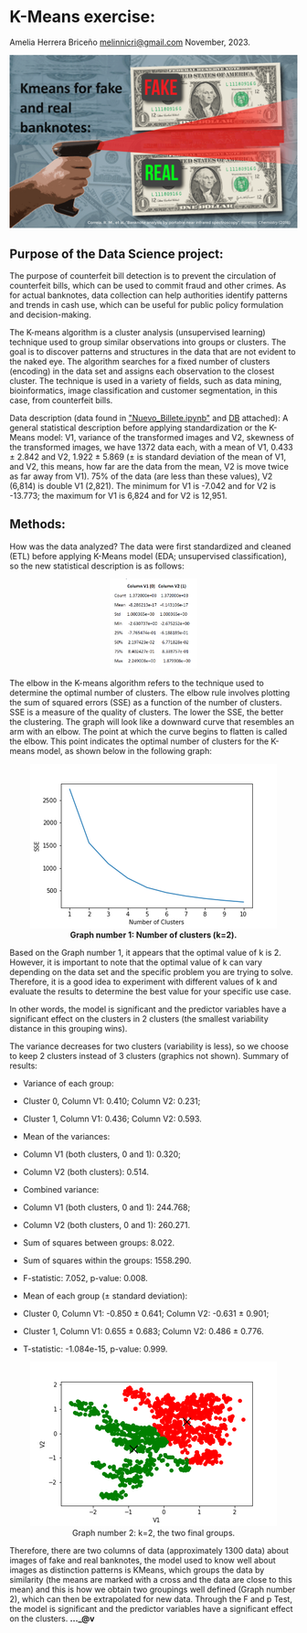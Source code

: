 # K-Means exercise: 
Amelia Herrera Briceño
melinnicri@gmail.com
November, 2023.

<p align="center"><img src="https://github.com/melinnicri/K-Means_exercise/blob/main/images/fake.png"></p>

## Purpose of the Data Science project: 
The purpose of counterfeit bill detection is to prevent the circulation of counterfeit bills, which can be used to commit fraud and other crimes. As for actual banknotes, data collection can help authorities identify patterns and trends in cash use, which can be useful for public policy formulation and decision-making.

The K-means algorithm is a cluster analysis (unsupervised learning) technique used to group similar observations into groups or clusters. The goal is to discover patterns and structures in the data that are not evident to the naked eye. The algorithm searches for a fixed number of clusters (encoding) in the data set and assigns each observation to the closest cluster. The technique is used in a variety of fields, such as data mining, bioinformatics, image classification and customer segmentation, in this case, from counterfeit bills.

Data description (data found in ["Nuevo_Billete.ipynb"](https://github.com/melinnicri/K-Means_exercise/blob/main/Nuevo_Billete_again.ipynb) and [DB](https://github.com/melinnicri/K-Means_exercise/blob/main/Backnotes.csv) attached): A general statistical description before applying standardization or the K-Means model: V1, variance of the transformed images and V2, skewness of the transformed images, we have 1372 data each, with a mean of V1, 0.433 ± 2.842 and V2, 1.922 ± 5.869 (± is standard deviation of the mean of V1, and V2, this means, how far are the data from the mean, V2 is move twice as far away from V1). 75% of the data (are less than these values), V2 (6,814) is double V1 (2,821). The minimum for V1 is -7.042 and for V2 is -13.773; the maximum for V1 is 6,824 and for V2 is 12,951.

## Methods: 
How was the data analyzed? The data were first standardized and cleaned (ETL) before applying K-Means model (EDA; unsupervised classification), so the new statistical description is as follows:

<p align="center"><img src="https://github.com/melinnicri/K-Means_exercise/blob/main/images/Columns.png"width="30%"></p>

The elbow in the K-means algorithm refers to the technique used to determine the optimal number of clusters. The elbow rule involves plotting the sum of squared errors (SSE) as a function of the number of clusters. SSE is a measure of the quality of clusters. The lower the SSE, the better the clustering. The graph will look like a downward curve that resembles an arm with an elbow. The point at which the curve begins to flatten is called the elbow. This point indicates the optimal number of clusters for the K-means model, as shown below in the following graph:


<p align="center"><img src="https://github.com/melinnicri/K-Means_exercise/blob/main/images/Encoding.png"/>
  <br/> <b>Graph number 1: Number of clusters (k=2).</b>
  </span></p>


Based on the Graph number 1, it appears that the optimal value of k is 2. However, it is important to note that the optimal value of k can vary depending on the data set and the specific problem you are trying to solve. Therefore, it is a good idea to experiment with different values of k and evaluate the results to determine the best value for your specific use case.

In other words, the model is significant and the predictor variables have a significant effect on the clusters in 2 clusters (the smallest variability distance in this grouping wins).

The variance decreases for two clusters (variability is less), so we choose to keep 2 clusters instead of 3 clusters (graphics not shown).
Summary of results:

* Variance of each group:
* Cluster 0, Column V1: 0.410; Column V2: 0.231;
* Cluster 1, Column V1: 0.436; Column V2: 0.593.

* Mean of the variances:
* Column V1 (both clusters, 0 and 1): 0.320;
* Column V2 (both clusters): 0.514.

* Combined variance:
* Column V1 (both clusters, 0 and 1): 244.768;
* Column V2 (both clusters, 0 and 1): 260.271.
* Sum of squares between groups: 8.022.
* Sum of squares within the groups: 1558.290.
* F-statistic: 7.052, p-value: 0.008.
* Mean of each group (± standard deviation):
* Cluster 0, Column V1: -0.850 ± 0.641; Column V2: -0.631 ± 0.901;
* Cluster 1, Column V1: 0.655 ± 0.683; Column V2: 0.486 ± 0.776.
* T-statistic: -1.084e-15, p-value: 0.999.


<p align="center"><img src="https://github.com/melinnicri/K-Means_exercise/blob/main/images/Kmeans2.png"/>
  <br/>Graph number 2: k=2, the two final groups.</b>
  </span></p>


Therefore, there are two columns of data (approximately 1300 data) about images of fake and real banknotes, the model used to know well about images as distinction patterns is KMeans, which groups the data by similarity (the means are marked with a cross and the data are close to this mean) and this is how we obtain two groupings well defined (Graph number 2), which can then be extrapolated for new data. Through the F and p Test, the model is significant and the predictor variables have a significant effect on the clusters. **..._@v**
